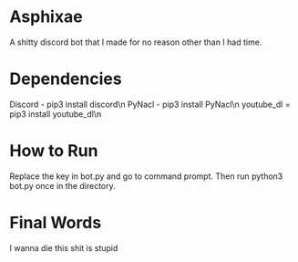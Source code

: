 # Asphixae

A shitty discord bot that I made for no reason other than I had time.

# Dependencies

Discord - pip3 install discord\n
PyNacl - pip3 install PyNacl\n
youtube_dl = pip3 install youtube_dl\n


# How to Run

Replace the key in bot.py and go to command prompt. Then run python3 bot.py once in the directory.

# Final Words

I wanna die this shit is stupid
